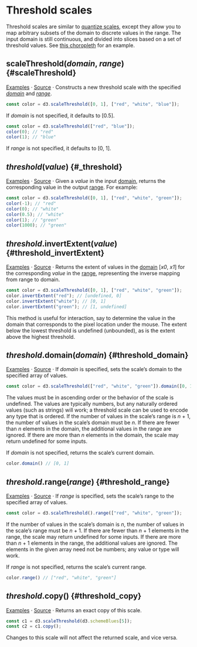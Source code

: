 # Threshold scales

Threshold scales are similar to [quantize scales](./quantize.md), except they allow you to map arbitrary subsets of the domain to discrete values in the range. The input domain is still continuous, and divided into slices based on a set of threshold values. See [this choropleth](https://observablehq.com/@d3/threshold-choropleth) for an example.

## scaleThreshold(*domain*, *range*) {#scaleThreshold}

[Examples](https://observablehq.com/@d3/quantile-quantize-and-threshold-scales) · [Source](https://github.com/d3/d3-scale/blob/main/src/threshold.js) · Constructs a new threshold scale with the specified [*domain*](#threshold_domain) and [*range*](#threshold_range).

```js
const color = d3.scaleThreshold([0, 1], ["red", "white", "blue"]);
```

If *domain* is not specified, it defaults to [0.5].

```js
const color = d3.scaleThreshold(["red", "blue"]);
color(0); // "red"
color(1); // "blue"
```

If *range* is not specified, it defaults to [0, 1].

## *threshold*(*value*) {#_threshold}

[Examples](https://observablehq.com/@d3/quantile-quantize-and-threshold-scales) · [Source](https://github.com/d3/d3-scale/blob/main/src/threshold.js) · Given a *value* in the input [domain](#threshold_domain), returns the corresponding value in the output [range](#threshold_range). For example:

```js
const color = d3.scaleThreshold([0, 1], ["red", "white", "green"]);
color(-1); // "red"
color(0); // "white"
color(0.5); // "white"
color(1); // "green"
color(1000); // "green"
```

## *threshold*.invertExtent(*value*) {#threshold_invertExtent}

[Examples](https://observablehq.com/@d3/choropleth) · [Source](https://github.com/d3/d3-scale/blob/main/src/threshold.js) · Returns the extent of values in the [domain](#threshold_domain) [<i>x0</i>, <i>x1</i>] for the corresponding *value* in the [range](#threshold_range), representing the inverse mapping from range to domain.

```js
const color = d3.scaleThreshold([0, 1], ["red", "white", "green"]);
color.invertExtent("red"); // [undefined, 0]
color.invertExtent("white"); // [0, 1]
color.invertExtent("green"); // [1, undefined]
```

This method is useful for interaction, say to determine the value in the domain that corresponds to the pixel location under the mouse. The extent below the lowest threshold is undefined (unbounded), as is the extent above the highest threshold.

## *threshold*.domain(*domain*) {#threshold_domain}

[Examples](https://observablehq.com/@d3/quantile-quantize-and-threshold-scales) · [Source](https://github.com/d3/d3-scale/blob/main/src/threshold.js) · If *domain* is specified, sets the scale’s domain to the specified array of values.

```js
const color = d3.scaleThreshold(["red", "white", "green"]).domain([0, 1]);
```

The values must be in ascending order or the behavior of the scale is undefined. The values are typically numbers, but any naturally ordered values (such as strings) will work; a threshold scale can be used to encode any type that is ordered. If the number of values in the scale’s range is *n* + 1, the number of values in the scale’s domain must be *n*. If there are fewer than *n* elements in the domain, the additional values in the range are ignored. If there are more than *n* elements in the domain, the scale may return undefined for some inputs.

If *domain* is not specified, returns the scale’s current domain.

```js
color.domain() // [0, 1]
```

## *threshold*.range(*range*) {#threshold_range}

[Examples](https://observablehq.com/@d3/quantile-quantize-and-threshold-scales) · [Source](https://github.com/d3/d3-scale/blob/main/src/threshold.js) · If *range* is specified, sets the scale’s range to the specified array of values.

```js
const color = d3.scaleThreshold().range(["red", "white", "green"]);
```

If the number of values in the scale’s domain is *n*, the number of values in the scale’s range must be *n* + 1. If there are fewer than *n* + 1 elements in the range, the scale may return undefined for some inputs. If there are more than *n* + 1 elements in the range, the additional values are ignored. The elements in the given array need not be numbers; any value or type will work.

If *range* is not specified, returns the scale’s current range.

```js
color.range() // ["red", "white", "green"]
```

## *threshold*.copy() {#threshold_copy}

[Examples](https://observablehq.com/@d3/quantile-quantize-and-threshold-scales) · [Source](https://github.com/d3/d3-scale/blob/main/src/threshold.js) · Returns an exact copy of this scale.

```js
const c1 = d3.scaleThreshold(d3.schemeBlues[5]);
const c2 = c1.copy();
```

Changes to this scale will not affect the returned scale, and vice versa.
